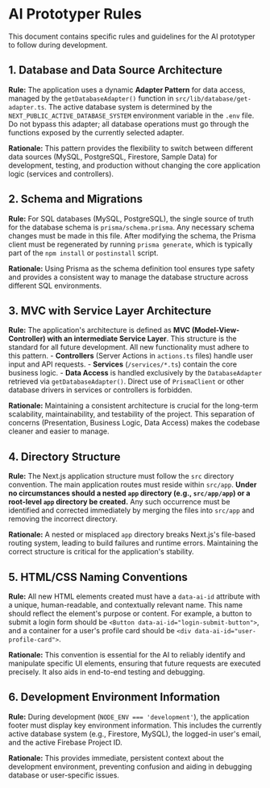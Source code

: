 # AI Prototyper Rules

This document contains specific rules and guidelines for the AI prototyper to follow during development.

## 1. Database and Data Source Architecture

**Rule:** The application uses a dynamic **Adapter Pattern** for data access, managed by the `getDatabaseAdapter()` function in `src/lib/database/get-adapter.ts`. The active database system is determined by the `NEXT_PUBLIC_ACTIVE_DATABASE_SYSTEM` environment variable in the `.env` file. Do not bypass this adapter; all database operations must go through the functions exposed by the currently selected adapter.

**Rationale:** This pattern provides the flexibility to switch between different data sources (MySQL, PostgreSQL, Firestore, Sample Data) for development, testing, and production without changing the core application logic (services and controllers).

## 2. Schema and Migrations

**Rule:** For SQL databases (MySQL, PostgreSQL), the single source of truth for the database schema is `prisma/schema.prisma`. Any necessary schema changes must be made in this file. After modifying the schema, the Prisma client must be regenerated by running `prisma generate`, which is typically part of the `npm install` or `postinstall` script.

**Rationale:** Using Prisma as the schema definition tool ensures type safety and provides a consistent way to manage the database structure across different SQL environments.

## 3. MVC with Service Layer Architecture

**Rule:** The application's architecture is defined as **MVC (Model-View-Controller) with an intermediate Service Layer**. This structure is the standard for all future development. All new functionality must adhere to this pattern.
    - **Controllers** (Server Actions in `actions.ts` files) handle user input and API requests.
    - **Services** (`/services/*.ts`) contain the core business logic.
    - **Data Access** is handled exclusively by the `DatabaseAdapter` retrieved via `getDatabaseAdapter()`. Direct use of `PrismaClient` or other database drivers in services or controllers is forbidden.

**Rationale:** Maintaining a consistent architecture is crucial for the long-term scalability, maintainability, and testability of the project. This separation of concerns (Presentation, Business Logic, Data Access) makes the codebase cleaner and easier to manage.

## 4. Directory Structure

**Rule:** The Next.js application structure must follow the `src` directory convention. The main application routes must reside within `src/app`. **Under no circumstances should a nested `app` directory (e.g., `src/app/app`) or a root-level `app` directory be created.** Any such occurrence must be identified and corrected immediately by merging the files into `src/app` and removing the incorrect directory.

**Rationale:** A nested or misplaced `app` directory breaks Next.js's file-based routing system, leading to build failures and runtime errors. Maintaining the correct structure is critical for the application's stability.

## 5. HTML/CSS Naming Conventions

**Rule:** All new HTML elements created must have a `data-ai-id` attribute with a unique, human-readable, and contextually relevant name. This name should reflect the element's purpose or content. For example, a button to submit a login form should be `<Button data-ai-id="login-submit-button">`, and a container for a user's profile card should be `<div data-ai-id="user-profile-card">`.

**Rationale:** This convention is essential for the AI to reliably identify and manipulate specific UI elements, ensuring that future requests are executed precisely. It also aids in end-to-end testing and debugging.

## 6. Development Environment Information

**Rule:** During development (`NODE_ENV === 'development'`), the application footer must display key environment information. This includes the currently active database system (e.g., Firestore, MySQL), the logged-in user's email, and the active Firebase Project ID.

**Rationale:** This provides immediate, persistent context about the development environment, preventing confusion and aiding in debugging database or user-specific issues.
